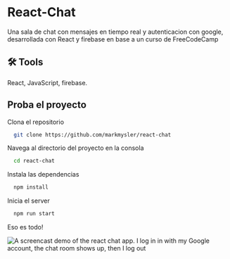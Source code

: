 # React-Chat

Una sala de chat con mensajes en tiempo real y autenticacion con google, desarrollada con React y firebase en base a un curso de FreeCodeCamp

## 🛠 Tools

React, JavaScript, firebase.

## Proba el proyecto

Clona el repositorio

```bash
  git clone https://github.com/markmysler/react-chat
```

Navega al directorio del proyecto en la consola

```bash
  cd react-chat
```

Instala las dependencias

```bash
  npm install
```

Inicia el server

```bash
  npm run start
```

Eso es todo!

![A screencast demo of the react chat app. I log in in with my Google account, the chat room shows up, then I log out](https://user-images.githubusercontent.com/63044364/211147631-d8b8a732-1572-4801-ba01-99a271b77bc4.gif)
